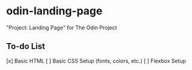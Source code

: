# odin-landing-page
"Project: Landing Page" for The Odin Project

## To-do List
[x] Basic HTML
[ ] Basic CSS Setup (fonts, colors, etc.)
[ ] Flexbox Setup